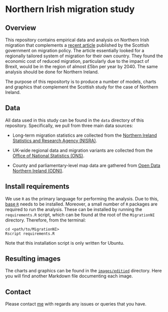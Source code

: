# Northern Irish migration study

## Overview

This repository contains empirical data and analysis on Northern Irish migration that complements a [recent article](/references/scotlands-populaiton-needs-and-migraiton-policy.pdf) published by the Scottish government on migration policy. The article essentially looked for a regionally tailored system of migration for their own country. They found the economic cost of reduced migration, particularly due to the impact of Brexit, would be in the region of almost £5bn per year by 2040. The same analysis should be done for Northern Ireland.

The purpose of this repositorty is to produce a number of models, charts and graphics that complement the Scottish study for the case of Northern Ireland. 

## Data

All data used in this study can be found in the `data` directory of this repository. Specifically, we pull from three main data sources:  

- Long-term migration statistics are collected from the [Northern Ireland Statistics and Research Agency (NISRA)](https://www.nisra.gov.uk/statistics/population/long-term-international-migration-statistics).

- UK-wide regional data and migration variants are collected from the [Office of National Statistics (ONS)](https://www.ons.gov.uk/peoplepopulationandcommunity/populationandmigration/populationprojections/bulletins/nationalpopulationprojections/2016basedstatisticalbulletin). 

- County and parliamentary-level map data are gathered from [Open Data Northern Ireland (ODNI)](https://www.opendatani.gov.uk/dataset/osni-open-data-largescale-boundaries-ni-outline1).

## Install requirements

We use `R` as the primary language for performing the analysis. Due to this, [base `R`](https://www.r-project.org/) needs to be installed. Moreover, a small number of `R` packages are required to run the analysis. These can be installed by running the `requirements.R` script, which can be found at the root of the `MigrationNI` directory. Therefore, from the terminal:
```
cd <path/to/MigrationNI>
Rscript requirements.R
```
Note that this installation script is only written for Ubuntu.

## Resulting images

The charts and graphics can be found in the [`images/editied`](https://github.com/O1sims/MigrationNI/tree/master/images/edited) directory. Here you will find another Markdown file documenting each image.

## Contact

Please contact [me](mailto:sims.owen@gmail.com) with regards any issues or queries that you have.
